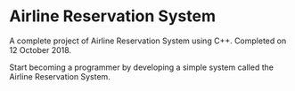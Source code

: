 # Airline Reservation System
A complete project of Airline Reservation System using C++. Completed on 12 October 2018.

Start becoming a programmer by developing a simple system called the Airline Reservation System.